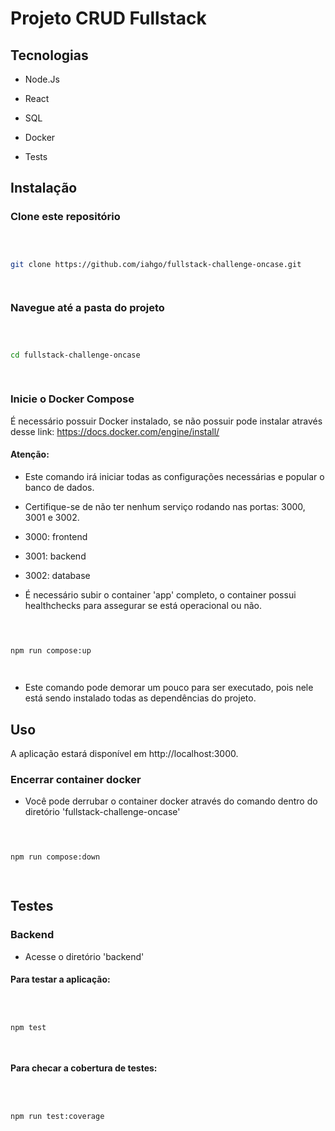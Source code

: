 
# Projeto CRUD Fullstack

  
  
  
  

## Tecnologias

  

- Node.Js

- React

- SQL

- Docker

- Tests

  

## Instalação

### Clone este repositório

  

```bash

  

git clone https://github.com/iahgo/fullstack-challenge-oncase.git

  

```

  

  

### Navegue até a pasta do projeto

  

  

```bash

  

cd fullstack-challenge-oncase

  

```

  

  

### Inicie o Docker Compose

É necessário possuir Docker instalado, se não possuir pode instalar através desse link: https://docs.docker.com/engine/install/

#### Atenção:

- Este comando irá iniciar todas as configurações necessárias e popular o banco de dados.

- Certifique-se de não ter nenhum serviço rodando nas portas: 3000, 3001 e 3002.

- 3000: frontend

- 3001: backend

- 3002: database

- É necessário subir o container 'app' completo, o container possui healthchecks para assegurar se está operacional ou não.

  

```bash

  

npm run compose:up

  

```

  

- Este comando pode demorar um pouco para ser executado, pois nele está sendo instalado todas as dependências do projeto.

  

  

## Uso

  

  

A aplicação estará disponível em http://localhost:3000.

  
  

### Encerrar container docker

- Você pode derrubar o container docker através do comando dentro do diretório 'fullstack-challenge-oncase'

```bash

  

npm run compose:down

  

```

## Testes
###  Backend
- Acesse o diretório 'backend'
#### Para testar a aplicação:
 ```bash

  

npm test

  

```

#### Para checar a cobertura de testes:
 ```bash

  

npm run test:coverage

  

```